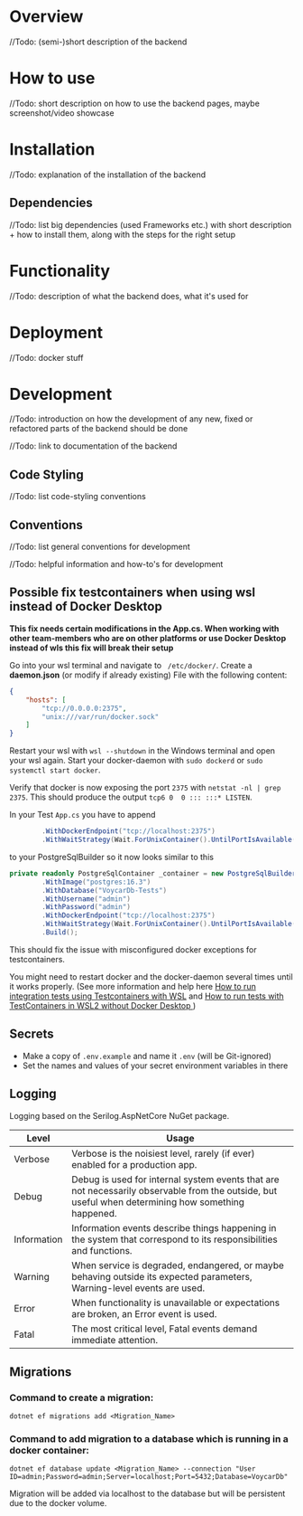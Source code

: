 # Overview
//Todo: (semi-)short description of the backend

# How to use
//Todo: short description on how to use the backend pages, maybe screenshot/video showcase

# Installation
//Todo: explanation of the installation of the backend

## Dependencies
//Todo: list big dependencies (used Frameworks etc.) with short description + how to install them, along with the steps for the right setup

# Functionality
//Todo: description of what the backend does, what it's used for

# Deployment
//Todo: docker stuff

# Development
//Todo: introduction on how the development of any new, fixed or refactored parts of the backend should be done

//Todo: link to documentation of the backend 

## Code Styling
//Todo: list code-styling conventions

## Conventions
//Todo: list general conventions for development

//Todo: helpful information and how-to's for development
## Possible fix testcontainers when using wsl instead of Docker Desktop
**This fix needs certain modifications in the App.cs. 
When working with other team-members who are on other platforms or use Docker Desktop instead of wls this fix will break their setup**

Go into your wsl terminal and navigate to ` /etc/docker/`. Create a **daemon.json** (or modify if already existing) File
with the following content:
```json
{
    "hosts": [
        "tcp://0.0.0.0:2375",
        "unix:///var/run/docker.sock"
    ]
}
```
Restart your wsl with `wsl --shutdown` in the Windows terminal and open your wsl again.
Start your docker-daemon with `sudo dockerd` or `sudo systemctl start docker`.

Verify that docker is now exposing the port `2375` with `netstat -nl | grep 2375`. 
This should produce the output `tcp6 0  0 ::: :::* LISTEN`.

In your Test `App.cs` you have to append 
```csharp
        .WithDockerEndpoint("tcp://localhost:2375")
        .WithWaitStrategy(Wait.ForUnixContainer().UntilPortIsAvailable(5432))
```
to your PostgreSqlBuilder so it now looks similar to this
```csharp
private readonly PostgreSqlContainer _container = new PostgreSqlBuilder()
        .WithImage("postgres:16.3")
        .WithDatabase("VoycarDb-Tests")
        .WithUsername("admin")
        .WithPassword("admin")
        .WithDockerEndpoint("tcp://localhost:2375")
        .WithWaitStrategy(Wait.ForUnixContainer().UntilPortIsAvailable(5432))
        .Build();
```
This should fix the issue with misconfigured docker exceptions for testcontainers.

You might need to restart docker and the docker-daemon several times until it works properly.
(See more information and help here [How to run integration tests using Testcontainers with WSL](https://medium.com/@NelsonBN/how-to-run-integration-tests-using-testcontainers-with-wsl-52c77a2acbbb) and [How to run tests with TestContainers in WSL2 without Docker Desktop
](https://gist.github.com/sz763/3b0a5909a03bf2c9c5a057d032bd98b7))
## Secrets
- Make a copy of `.env.example` and name it `.env` (will be Git-ignored)
- Set the names and values of your secret environment variables in there

## Logging
Logging based on the Serilog.AspNetCore NuGet package.

<table>
   <thead>
      <tr>
         <th>Level</th>
         <th>Usage</th>
      </tr>
   </thead>
   <tbody>
      <tr>
         <td>Verbose</td>
         <td>Verbose is the noisiest level, rarely (if ever) enabled for a production app.</td>
      </tr>
      <tr>
         <td>Debug</td>
         <td>Debug is used for internal system events that are not necessarily observable from the outside, but useful when determining how something happened.</td>
      </tr>
      <tr>
         <td>Information</td>
         <td>Information events describe things happening in the system that correspond to its responsibilities and functions.</td>
      </tr>
      <tr>
         <td>Warning</td>
         <td>When service is degraded, endangered, or maybe behaving outside its expected parameters, Warning-level events are used.</td>
      </tr>
      <tr>
         <td>Error</td>
         <td>When functionality is unavailable or expectations are broken, an Error event is used.</td>
      </tr>
      <tr>
         <td>Fatal</td>
         <td>The most critical level, Fatal events demand immediate attention.</td>
      </tr>
   </tbody>
</table>

## Migrations

### Command to create a migration: 
 `dotnet ef migrations add <Migration_Name>`

### Command to add migration to a database which is running in a docker container: 
`dotnet ef database update <Migration_Name> --connection "User ID=admin;Password=admin;Server=localhost;Port=5432;Database=VoycarDb"`

Migration will be added via localhost to the database but will be persistent due to the docker volume.
